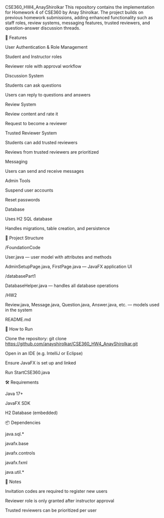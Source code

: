 CSE360_HW4_AnayShirolkar
This repository contains the implementation for Homework 4 of CSE360 by Anay Shirolkar. The project builds on previous homework submissions, adding enhanced functionality such as staff roles, review systems, messaging features, trusted reviewers, and question-answer discussion threads.

🌟 Features

User Authentication & Role Management

Student and Instructor roles

Reviewer role with approval workflow

Discussion System

Students can ask questions

Users can reply to questions and answers

Review System

Review content and rate it

Request to become a reviewer

Trusted Reviewer System

Students can add trusted reviewers

Reviews from trusted reviewers are prioritized

Messaging

Users can send and receive messages

Admin Tools

Suspend user accounts

Reset passwords

Database

Uses H2 SQL database

Handles migrations, table creation, and persistence

📁 Project Structure

/FoundationCode

User.java — user model with attributes and methods

AdminSetupPage.java, FirstPage.java — JavaFX application UI

/databasePart1

DatabaseHelper.java — handles all database operations

/HW2

Review.java, Message.java, Question.java, Answer.java, etc. — models used in the system

README.md

🔧 How to Run

Clone the repository: git clone https://github.com/anayshirolkar/CSE360_HW4_AnayShirolkar.git

Open in an IDE (e.g. IntelliJ or Eclipse)

Ensure JavaFX is set up and linked

Run StartCSE360.java

🛠 Requirements

Java 17+

JavaFX SDK

H2 Database (embedded)

📦 Dependencies

java.sql.*

javafx.base

javafx.controls

javafx.fxml

java.util.*

📌 Notes

Invitation codes are required to register new users

Reviewer role is only granted after instructor approval

Trusted reviewers can be prioritized per user
